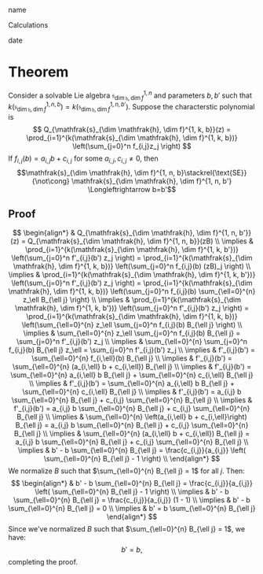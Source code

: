 
<link href="../whirlwind.css" rel="stylesheet">

<whirlheader>
<p>name</p>
<p>Calculations</p>
<p>date</p>
</whirlheader>

# Theorem

<proposition>

Consider a solvable Lie algebra $\mathfrak{s}_{\dim \mathfrak{h}, \dim f}^{1, n}$ and parameters $b,b'$ such that $k(\mathfrak{s}_{\dim \mathfrak{h}, \dim f}^{1, n, b}) = k(\mathfrak{s}_{\dim \mathfrak{h}, \dim f}^{1, n, b'})$. Suppose the characterstic polynomial is 
$$
Q_{\mathfrak{s}_{\dim \mathfrak{h}, \dim f}^{1, k, b}}(z) = \prod_{i=1}^{k(\mathfrak{s}_{\dim \mathfrak{h}, \dim f}^{1, k, b})} \left(\sum_{j=0}^n f_{i,j}z_j \right)
$$
If $f_{i,j}(b)=a_{i,j}b+c_{i,j}$ for some $a_{i,j},c_{i,j}\neq 0$, then 
$$\mathfrak{s}_{\dim \mathfrak{h}, \dim f}^{1, n, b}\stackrel{\text{SE}}{\not\cong} \mathfrak{s}_{\dim \mathfrak{h}, \dim f}^{1, n, b'} \Longleftrightarrow b=b'$$

</proposition>

## Proof

$$
\begin{align*}
& Q_{\mathfrak{s}_{\dim \mathfrak{h}, \dim f}^{1, n, b'}}(z) = Q_{\mathfrak{s}_{\dim \mathfrak{h}, \dim f}^{1, n, b}}(zB) \\
\implies & \prod_{i=1}^{k(\mathfrak{s}_{\dim \mathfrak{h}, \dim f}^{1, k, b'})} \left(\sum_{j=0}^n f'_{i,j}(b') z_j \right) = \prod_{i=1}^{k(\mathfrak{s}_{\dim \mathfrak{h}, \dim f}^{1, k, b})} \left(\sum_{j=0}^n f_{i,j}(b) (zB)_j \right) \\
\implies & \prod_{i=1}^{k(\mathfrak{s}_{\dim \mathfrak{h}, \dim f}^{1, k, b'})} \left(\sum_{j=0}^n f'_{i,j}(b') z_j \right) = \prod_{i=1}^{k(\mathfrak{s}_{\dim \mathfrak{h}, \dim f}^{1, k, b})} \left(\sum_{j=0}^n f_{i,j}(b) \sum_{\ell=0}^{n} z_\ell B_{\ell j} \right) \\
\implies & \prod_{i=1}^{k(\mathfrak{s}_{\dim \mathfrak{h}, \dim f}^{1, k, b'})} \left(\sum_{j=0}^n f'_{i,j}(b') z_j \right) = \prod_{i=1}^{k(\mathfrak{s}_{\dim \mathfrak{h}, \dim f}^{1, k, b})} \left(\sum_{\ell=0}^{n} z_\ell \sum_{j=0}^n f_{i,j}(b) B_{\ell j} \right) \\
\implies & \sum_{\ell=0}^{n} z_\ell \sum_{j=0}^n f_{i,j}(b) B_{\ell j} = \sum_{j=0}^n f'_{i,j}(b') z_j \\
\implies & \sum_{\ell=0}^{n} \sum_{j=0}^n f_{i,j}(b) B_{\ell j} z_\ell = \sum_{j=0}^n f'_{i,j}(b') z_j \\
\implies & f'_{i,j}(b') = \sum_{\ell=0}^{n} f_{i,\ell}(b) B_{\ell j} \\
\implies & f'_{i,j}(b') = \sum_{\ell=0}^{n} (a_{i,\ell} b + c_{i,\ell}) B_{\ell j} \\
\implies & f'_{i,j}(b') = \sum_{\ell=0}^{n} a_{i,\ell} b B_{\ell j} + \sum_{\ell=0}^{n} c_{i,\ell} B_{\ell j} \\
\implies & f'_{i,j}(b') = \sum_{\ell=0}^{n} a_{i,\ell} b B_{\ell j} + \sum_{\ell=0}^{n} c_{i,\ell} B_{\ell j} \\
\implies & f'_{i,j}(b') = a_{i,j} b \sum_{\ell=0}^{n} B_{\ell j} + c_{i,j} \sum_{\ell=0}^{n} B_{\ell j} \\
\implies & f'_{i,j}(b') = a_{i,j} b \sum_{\ell=0}^{n} B_{\ell j} + c_{i,j} \sum_{\ell=0}^{n} B_{\ell j} \\
\implies & \sum_{\ell=0}^{n} \left(a_{i,\ell} b + c_{i,\ell}\right) B_{\ell j} = a_{i,j} b \sum_{\ell=0}^{n} B_{\ell j} + c_{i,j} \sum_{\ell=0}^{n} B_{\ell j} \\
\implies & \sum_{\ell=0}^{n} (a_{i,\ell} b + c_{i,\ell}) B_{\ell j} = a_{i,j} b \sum_{\ell=0}^{n} B_{\ell j} + c_{i,j} \sum_{\ell=0}^{n} B_{\ell j} \\
\implies & b' - b \sum_{\ell=0}^{n} B_{\ell j} = \frac{c_{i,j}}{a_{i,j}} \left( \sum_{\ell=0}^{n} B_{\ell j} - 1 \right) \\
\end{align*}
$$
We normalize $B$ such that $\sum_{\ell=0}^{n} B_{\ell j} = 1$ for all $j$. Then:
$$
\begin{align*}
& b' - b \sum_{\ell=0}^{n} B_{\ell j} = \frac{c_{i,j}}{a_{i,j}} \left( \sum_{\ell=0}^{n} B_{\ell j} - 1 \right) \\
\implies & b' - b \sum_{\ell=0}^{n} B_{\ell j} = \frac{c_{i,j}}{a_{i,j}} (1 - 1) \\
\implies & b' - b \sum_{\ell=0}^{n} B_{\ell j} = 0 \\
\implies & b' = b \sum_{\ell=0}^{n} B_{\ell j}
\end{align*}
$$
Since we've normalized $B$ such that $\sum_{\ell=0}^{n} B_{\ell j} = 1$, we have:
$$
b' = b,
$$
completing the proof.
